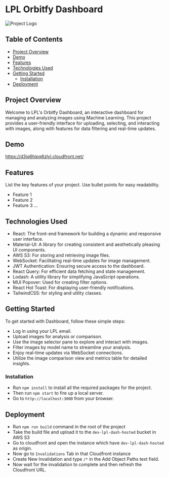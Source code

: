 # LPL Orbitfy Dashboard

![Project Logo](https://github.com/LittlePlaceLabs/Orbitfy-LPL-Dashboard/assets/139549023/795f881d-eb05-4e71-adf2-6c9e180880ed)


## Table of Contents
- [Project Overview](#project-overview)
- [Demo](#demo)
- [Features](#features)
- [Technologies Used](#technologies-used)
- [Getting Started](#getting-started)
  - [Installation](#installation)
- [Deployment](#deployment)

## Project Overview

Welcome to LPL's Orbitfy Dashboard, an interactive dashboard for managing and analyzing images using Machine Learning. This project provides a user-friendly interface for uploading, selecting, and interacting with images, along with features for data filtering and real-time updates.

## Demo

https://d3jq6hipq6zlyl.cloudfront.net/

## Features

List the key features of your project. Use bullet points for easy readability.

- Feature 1
- Feature 2
- Feature 3
...

## Technologies Used

- React: The front-end framework for building a dynamic and responsive user interface.
- Material-UI: A library for creating consistent and aesthetically pleasing UI components.
- AWS S3: For storing and retrieving image files.
- WebSocket: Facilitating real-time updates for image management.
- JWT Authentication: Ensuring secure access to the dashboard.
- React Query: For efficient data fetching and state management.
- Lodash: A utility library for simplifying JavaScript operations.
- MUI Popover: Used for creating filter options.
- React Hot Toast: For displaying user-friendly notifications.
- TailwindCSS: for styling and utility classes.

## Getting Started

To get started with Dashboard, follow these simple steps:

- Log in using your LPL email.
- Upload images for analysis or comparison.
- Use the image selector pane to explore and interact with images.
- Filter images by model name to streamline your analysis.
- Enjoy real-time updates via WebSocket connections.
- Utilize the image comparison view and metrics table for detailed insights.

### Installation

- Run `npm install` to install all the required packages for the project.
- Then run `npm start` to fire up a local server.
- Go to `http://localhost:3000` from your browser.


## Deployment

- Run `npm run build` command in the root of the project
- Take the build file and upload it to the `dev-lpl-dash-hosted` bucket in AWS S3
- Go to cloudfront and open the instance which have `dev-lpl-dash-hosted` as origin.
- Now go to `Invalidations` Tab in that Cloudfront instance
- Create New Invalidation and type `/*` in the Add Object Paths text field.
- Now wait for the invalidation to complete and then refresh the Cloudfront URL.

